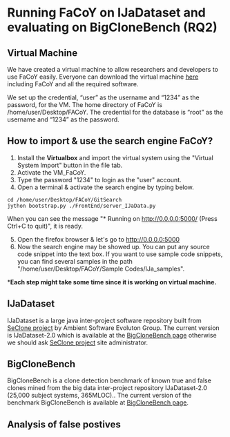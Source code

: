 # Running FaCoY on IJaDataset and evaluating on BigCloneBench (RQ2)

## Virtual Machine
We have created a virtual machine to allow researchers and developers to use FaCoY easily. Everyone can download the virtual machine [here](https://) including FaCoY and all the required software. 

We set up the credential, “user” as the username and “1234” as the password, for the VM. The home directory of FaCoY is /home/user/Desktop/FACoY. The credential for the database is “root” as the username and “1234” as the password.

## How to import & use the search engine FaCoY?
1. Install the **Virtualbox** and import the virtual system using the "Virtual System Import" button in the file tab.
2. Activate the VM_FaCoY.
3. Type the password "1234" to login as the "user" account.
4. Open a terminal & activate the search engine by typing below.

```
cd /home/user/Desktop/FACoY/GitSearch
jython bootstrap.py ./FrontEnd/server_IJaData.py
```

When you can see the message "* Running on http://0.0.0.0:5000/ (Press Ctrl+C to quit)", it is ready.

5. Open the firefox browser & let's go to http://0.0.0.0:5000
6. Now the search engine may be showed up. You can put any source code snippet into the text box. If you want to use sample code snippets, you can find several samples in the path "/home/user/Desktop/FACoY/Sample Codes/IJa_samples". 

***Each step might take some time since it is working on virtual machine.**


## IJaDataset
IJaDataset is a large java inter-project software repository built from [SeClone project](https://sites.google.com/site/asegsecold/projects/seclone) by Ambient Software Evoluton Group. The current version is IJaDataset-2.0 which is available at the [BigCloneBench page](https://github.com/clonebench/BigCloneBench/blob/master/README.md) otherwise we should ask [SeClone project](https://sites.google.com/site/asegsecold/projects/seclone) site administrator.

## BigCloneBench
BigCloneBench is a clone detection benchmark of known true and false clones mined from the big data inter-project repository IJaDataset-2.0 (25,000 subject systems, 365MLOC).. The current version of the benchmark BigCloneBench is available at [BigCloneBench page](https://github.com/clonebench/BigCloneBench/blob/master/README.md).

## Analysis of false postives
